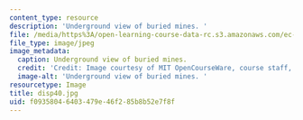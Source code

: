 ```yaml
---
content_type: resource
description: 'Underground view of buried mines. '
file: /media/https%3A/open-learning-course-data-rc.s3.amazonaws.com/ec-s06-design-for-demining-spring-2007/f09358046403479e46f285b8b52e7f8f_disp40.jpg
file_type: image/jpeg
image_metadata:
  caption: Underground view of buried mines.
  credit: 'Credit: Image courtesy of MIT OpenCourseWare, course staff, and students.'
  image-alt: 'Underground view of buried mines. '
resourcetype: Image
title: disp40.jpg
uid: f0935804-6403-479e-46f2-85b8b52e7f8f
---
```

